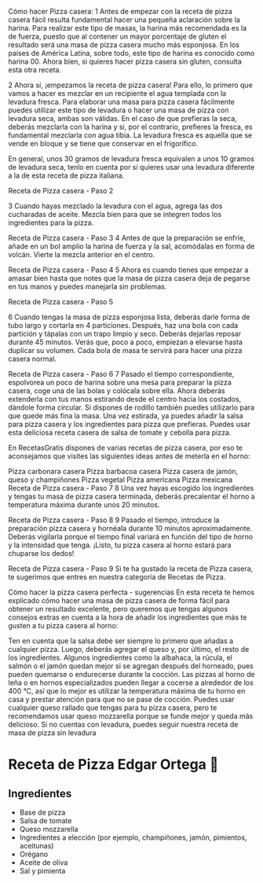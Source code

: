 Cómo hacer Pizza casera:
1
Antes de empezar con la receta de pizza casera fácil resulta fundamental hacer una pequeña aclaración sobre la harina. Para realizar este tipo de masas, la harina más recomendada es la de fuerza, puesto que al contener un mayor porcentaje de gluten el resultado será una masa de pizza casera mucho más esponjosa. En los países de América Latina, sobre todo, este tipo de harina es conocido como harina 00. Ahora bien, si quieres hacer pizza casera sin gluten, consulta esta otra receta.

2
Ahora sí, ¡empezamos la receta de pizza casera! Para ello, lo primero que vamos a hacer es mezclar en un recipiente el agua templada con la levadura fresca. Para elaborar una masa para pizza casera fácilmente puedes utilizar este tipo de levadura o hacer una masa de pizza con levadura seca, ambas son válidas. En el caso de que prefieras la seca, deberás mezclarla con la harina y si, por el contrario, prefieres la fresca, es fundamental mezclarla con agua tibia. La levadura fresca es aquella que se vende en bloque y se tiene que conservar en el frigorífico.

En general, unos 30 gramos de levadura fresca equivalen a unos 10 gramos de levadura seca, tenlo en cuenta por si quieres usar una levadura diferente a la de esta receta de pizza italiana.

Receta de Pizza casera - Paso 2

3
Cuando hayas mezclado la levadura con el agua, agrega las dos cucharadas de aceite. Mezcla bien para que se integren todos los ingredientes para la pizza.

Receta de Pizza casera - Paso 3
4
Antes de que la preparación se enfríe, añade en un bol amplio la harina de fuerza y la sal, acomódalas en forma de volcán. Vierte la mezcla anterior en el centro.

Receta de Pizza casera - Paso 4
5
Ahora es cuando tienes que empezar a amasar bien hasta que notes que la masa de pizza casera deja de pegarse en tus manos y puedes manejarla sin problemas.

Receta de Pizza casera - Paso 5

6
Cuando tengas la masa de pizza esponjosa lista, deberás darle forma de tubo largo y cortarla en 4 particiones. Después, haz una bola con cada partición y tápalas con un trapo limpio y seco. Deberás dejarlas reposar durante 45 minutos. Verás que, poco a poco, empiezan a elevarse hasta duplicar su volumen. Cada bola de masa te servirá para hacer una pizza casera normal.

Receta de Pizza casera - Paso 6
7
Pasado el tiempo correspondiente, espolvorea un poco de harina sobre una mesa para preparar la pizza casera, coge una de las bolas y colócala sobre ella. Ahora deberás extenderla con tus manos estirando desde el centro hacia los costados, dándole forma circular. Si dispones de rodillo también puedes utilizarlo para que quede más fina la masa. Una vez estirada, ya puedes añadir la salsa para pizza casera y los ingredientes para pizza que prefieras. Puedes usar esta deliciosa receta casera de salsa de tomate y cebolla para pizza.

En RecetasGratis dispones de varias recetas de pizza casera, por eso te aconsejamos que visites las siguientes ideas antes de meterla en el horno:

Pizza carbonara casera
Pizza barbacoa casera
Pizza casera de jamón, queso y champiñones
Pizza vegetal
Pizza americana
Pizza mexicana
Receta de Pizza casera - Paso 7
8
Una vez hayas escogido los ingredientes y tengas tu masa de pizza casera terminada, deberás precalentar el horno a temperatura máxima durante unos 20 minutos.

Receta de Pizza casera - Paso 8
9
Pasado el tiempo, introduce la preparación pizza casera y hornéala durante 10 minutos aproximadamente. Deberás vigilarla porque el tiempo final variará en función del tipo de horno y la intensidad que tenga. ¡Listo, tu pizza casera al horno estará para chuparse los dedos!

Receta de Pizza casera - Paso 9
Si te ha gustado la receta de Pizza casera, te sugerimos que entres en nuestra categoría de Recetas de Pizza.

Cómo hacer la pizza casera perfecta - sugerencias
En esta receta te hemos explicado cómo hacer una masa de pizza casera de forma fácil para obtener un resultado excelente, pero queremos que tengas algunos consejos extras en cuenta a la hora de añadir los ingredientes que más te gusten a tu pizza casera al horno:

Ten en cuenta que la salsa debe ser siempre lo primero que añadas a cualquier pizza. Luego, deberás agregar el queso y, por último, el resto de los ingredientes.
Algunos ingredientes como la albahaca, la rúcula, el salmón o el jamón quedan mejor si se agregan después del horneado, pues pueden quemarse o endurecerse durante la cocción.
Las pizzas al horno de leña o en hornos especializados pueden llegar a cocerse a alrededor de los 400 °C, así que lo mejor es utilizar la temperatura máxima de tu horno en casa y prestar atención para que no se pase de cocción.
Puedes usar cualquier queso rallado que tengas para tu pizza casera, pero te recomendamos usar queso mozzarella porque se funde mejor y queda más delicioso.
Si no cuentas con levadura, puedes seguir nuestra receta de masa de pizza sin levadura


# Receta de Pizza Edgar Ortega 🍕

## Ingredientes
- Base de pizza
- Salsa de tomate
- Queso mozzarella
- Ingredientes a elección (por ejemplo, champiñones, jamón, pimientos, aceitunas)
- Orégano
- Aceite de oliva
- Sal y pimienta